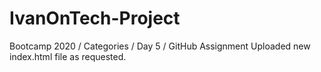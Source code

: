 # IvanOnTech-Project
Bootcamp 2020 / Categories / Day 5 / GitHub Assignment
Uploaded new index.html file as requested.
